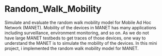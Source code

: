 # Random_Walk_Mobility
Simulate and evaluate the random walk mobility model for Mobile Ad Hoc Network (MANET). Mobility of the devices in MANET has many applications including surveillance, environment monitoring, and so on. As we do not have large MANET testbeds to get traces of those devices, one way to understand the MANET is to simulate the mobility of the devices. In this mini project, i implemented the random walk mobility model for MANET.
